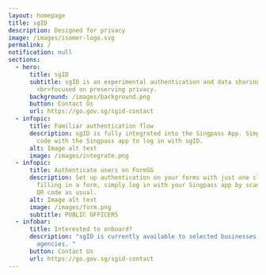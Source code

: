 ```yaml
---
layout: homepage
title: sgID
description: Designed for privacy
image: /images/isomer-logo.svg
permalink: /
notification: null
sections:
  - hero:
      title: sgID
      subtitle: sgID is an experimental authentication and data sharing service
        <br>focused on preserving privacy.
      background: /images/background.png
      button: Contact Us
      url: https://go.gov.sg/sgid-contact
  - infopic:
      title: Familiar authentication flow
      description: sgID is fully integrated into the Singpass App. Simply scan the QR
        code with the Singpass app to log in with sgID.
      alt: Image alt text
      image: /images/integrate.png
  - infopic:
      title: Authenticate users on FormSG
      description: Set up authentication on your forms with just one click. If you are
        filling in a form, simply log in with your Singpass app by scanning the
        QR code as usual.
      alt: Image alt text
      image: /images/form.png
      subtitle: PUBLIC OFFICERS
  - infobar:
      title: Interested to onboard?
      description: "sgID is currently available to selected businesses and government
        agencies. "
      button: Contact Us
      url: https://go.gov.sg/sgid-contact
---
```

